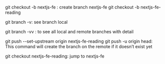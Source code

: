 git checkout -b nextjs-fe : create branch nextjs-fe
git checkout -b nextjs-fe-reading

git branch -v: see branch local

git branch -vv
: to see all local and remote branches with detail

git push --set-upstream origin nextjs-fe-reading
git push -u origin head: This command will create the branch on the remote if it doesn’t exist yet


git checkout nextjs-fe-reading: jump to nextjs-fe
